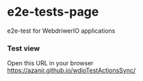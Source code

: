 # e2e-tests-page

e2e-test for WebdriwerIO applications

### Test view

Open this URL in your browser <https://azanir.github.io/wdioTestActionsSync/>